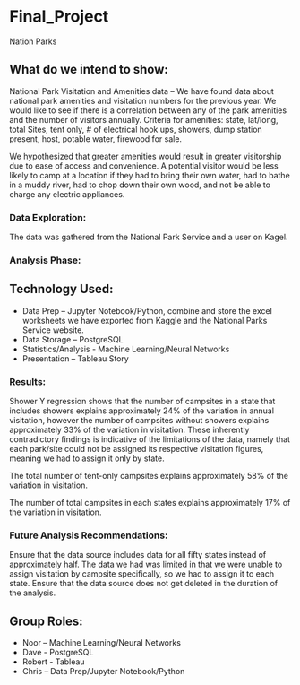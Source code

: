 # Final_Project
Nation Parks 

## What do we intend to show:
National Park Visitation and Amenities data – We have found data about national park amenities and visitation numbers for the previous year. We would like to see if there is a correlation between any of the park amenities and the number of visitors annually. Criteria for amenities: state, lat/long, total Sites, tent only, # of electrical hook ups, showers, dump station present, host, potable water, firewood for sale.

We hypothesized that greater amenities would result in greater visitorship due to ease of access and convenience. A potential visitor would be less likely to camp at a location if they had to bring their own water, had to bathe in a muddy river, had to chop down their own wood, and not be able to charge any electric appliances.

### Data Exploration:
The data was gathered from the National Park Service and a user on Kagel.

### Analysis Phase:


## Technology Used:
- Data Prep – Jupyter Notebook/Python, combine and store the excel worksheets we have exported from Kaggle and the National Parks Service website. 
- Data Storage – PostgreSQL
- Statistics/Analysis - Machine Learning/Neural Networks
- Presentation – Tableau Story

### Results:
Shower Y regression shows that the number of campsites in a state that includes showers explains approximately 24% of the variation in annual visitation, however the number of campsites without showers explains approximately 33% of the variation in visitation. These inherently contradictory findings is indicative of the limitations of the data, namely that each park/site could not be assigned its respective visitation figures, meaning we had to assign it only by state.

The total number of tent-only campsites explains approximately 58% of the variation in visitation.

The number of total campsites in each states explains approximately 17% of the variation in visitation.

### Future Analysis Recommendations:
Ensure that the data source includes data for all fifty states instead of approximately half.
The data we had was limited in that we were unable to assign visitation by campsite specifically, so we had to assign it to each state.
Ensure that the data source does not get deleted in the duration of the analysis.


## Group Roles: 
- Noor – Machine Learning/Neural Networks
- Dave - PostgreSQL
- Robert - Tableau 
- Chris – Data Prep/Jupyter Notebook/Python
